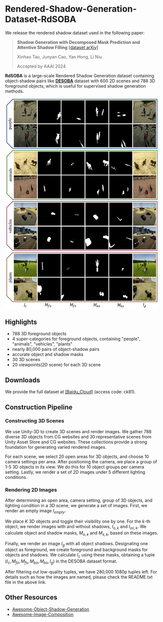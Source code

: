 

# Rendered-Shadow-Generation-Dataset-RdSOBA

We release the rendered shadow dataset used in the following paper:
> **Shadow Generation with Decomposed Mask Prediction and Attentive Shadow Filling**  [[dataset arXiv]](https://arxiv.org/pdf/2306.17358.pdf)<br>
>
> Xinhao Tao, Junyan Cao, Yan Hong, Li Niu
>
> Accepted by AAAI 2024

**RdSOBA** is a large-scale Rendered Shadow Generation dataset containing object-shadow pairs like [**DESOBA**](https://github.com/bcmi/Object-Shadow-Generation-Dataset-DESOBA) dataset with 600 2D scenes and 788 3D foreground objects, which is useful for supervised shadow generation methods.

<img src='examples/dataset.png' align="center" width=800>


## Highlights

- 788 3D foreground objects
- 4 super-categories for foreground objects, containing "people", "animals", "vehicles", "plants"
- nearly 80,000 pairs of object-shadow pairs
- accurate object and shadow masks
- 30 3D scenes
- 20 viewpoints(2D scene) for each 3D scene

## Downloads
We provide the full dataset at [[Baidu_Cloud]](https://pan.baidu.com/s/1ZGQJLUGGDoA88MhV2T5sag) (access code: ck81).

## Construction Pipeline

### Constructing 3D Scenes
We use Unity-3D to create 3D scenes and render images. We gather 788 diverse 3D objects from CG websites and 30 representative scenes from Unity Asset Store and CG websites. These collections provide a strong foundation for generating varied rendered images.

For each scene, we select 20 open areas for 3D objects, and choose 10 camera settings per area. After positioning the camera, we place a group of 1-5 3D objects in its view. We do this for 10 object groups per camera setting. Lastly, we render a set of 2D images under 5 different lighting conditions.

### Rendering 2D Images
After determining an open area, camera setting, group of 3D objects, and lighting condition in a 3D scene, we generate a set of images. First, we render an empty image $I_{empty}$.

We place $K$ 3D objects and toggle their visibility one by one. For the $k$-th object, we render images with and without shadows, $I_{o,k}$ and $I_{os,k}$. We calculate object and shadow masks, $M_{o,k}$ and $M_{s,k}$, based on these images.

Finally, we render an image $I_g$ with all object shadows. Designating one object as foreground, we create foreground and background masks for objects and shadows. We calculate $I_c$ using these masks, obtaining a tuple $(I_c,M_{fo},M_{fs},M_{bo},M_{bs},I_g)$ in the DESOBA dataset format.

After filtering out low-quality tuples, we have 280,000 1080p tuples left. For details such as how the images are named, please check the README.txt file in the above link.

## Other Resources

+ [Awesome-Object-Shadow-Generation](https://github.com/bcmi/Awesome-Object-Shadow-Generation)
+ [Awesome-Image-Composition](https://github.com/bcmi/Awesome-Image-Composition)
